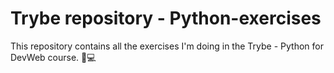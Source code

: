 # Trybe repository - Python-exercises
This repository contains all the exercises I'm doing in the Trybe - Python for DevWeb course. 🐍💻
